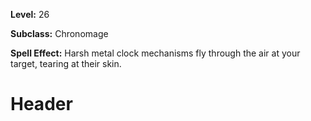 <!-- TITLE: Spell: Cruel Cogs -->
<!-- SUBTITLE:  -->

**Level:** 26

**Subclass:** Chronomage

**Spell Effect:** Harsh metal clock mechanisms fly through the air at your target, tearing at their skin.

# Header